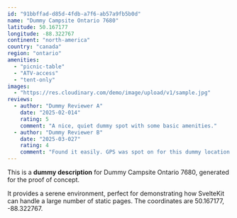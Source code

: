 ```yaml
---
id: "91bbffad-d85d-4fdb-a7f6-ab57a9fb5b0d"
name: "Dummy Campsite Ontario 7680"
latitude: 50.167177
longitude: -88.322767
continent: "north-america"
country: "canada"
region: "ontario"
amenities:
  - "picnic-table"
  - "ATV-access"
  - "tent-only"
images:
  - "https://res.cloudinary.com/demo/image/upload/v1/sample.jpg"
reviews:
  - author: "Dummy Reviewer A"
    date: "2025-02-014"
    rating: 5
    comment: "A nice, quiet dummy spot with some basic amenities."
  - author: "Dummy Reviewer B"
    date: "2025-03-027"
    rating: 4
    comment: "Found it easily. GPS was spot on for this dummy location."
---
```


This is a **dummy description** for Dummy Campsite Ontario 7680, generated for the proof of concept.

It provides a serene environment, perfect for demonstrating how SvelteKit can handle a large number of static pages. The coordinates are 50.167177, -88.322767.

